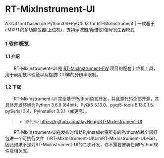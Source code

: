 # RT-MixInstrument-UI
A GUI tool based on Python3.6+PyQt5.13 for RT-MixInstrument | 一款基于i.MXRT的多功能仪器(上位机)，支持示波器/频谱仪/信号发生器模式

### 1 软件概览
#### 1.1 介绍
　　RT-MixInstrument-UI 是 [RT-MixInstrument-FW](https://github.com/JayHeng/RT-MixInstrument-FW) 项目的配套上位机工具，用于前期技术验证以及摆脱LCD屏的分辨率限制。  

#### 1.2 下载
　　RT-MixInstrument-UI 完全基于Python语言开发，并且源代码全部开源，其具体开发环境为Python 3.6.8 (64bit)、PyQt5 5.13.0、pyqt5-tools 5.13.0.1.5、pySerial 3.4、PyInstaller 3.3.1（或更高）。  

> * 源代码: https://github.com/JayHeng/RT-MixInstrument-UI  

　　RT-MixInstrument-UI在发布时借助PyInstaller将所有的Python依赖全部打包进一个可执行文件（\RT-MixInstrument-UI\bin\RT-MixInstrument-UI.exe），因此如果不是对RT-MixInstrument-UI的二次开发，你不需要安装任何Python软件及相关库。  

